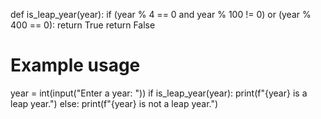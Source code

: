  def is_leap_year(year):
    if (year % 4 == 0 and year % 100 != 0) or (year % 400 == 0):
        return True
    return False

# Example usage
year = int(input("Enter a year: "))
if is_leap_year(year):
    print(f"{year} is a leap year.")
else:
    print(f"{year} is not a leap year.")
